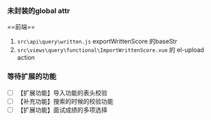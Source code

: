 
### 未封装的global attr

==前端==

1. `src\api\query\written.js` exportWrittenScore 的baseStr
2. `src\views\query\functional\ImportWrittenScore.vue` 的 el-upload action



### 等待扩展的功能

- [ ] 【扩展功能】导入功能的表头校验
- [ ] 【补充功能】搜索的时候的校验功能
- [ ] 【扩展功能】面试成绩的多项选择
